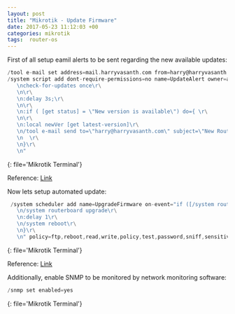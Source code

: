 ```yaml
---
layout: post
title: "Mikrotik - Update Firmware"
date: 2017-05-23 11:12:03 +00
categories: mikrotik
tags:  router-os
---
```


First of all setup eamil alerts to be sent regarding the new available updates:

```c
/tool e-mail set address=mail.harryvasanth.com from=harry@harryvasanth.com
/system script add dont-require-permissions=no name=UpdateAlert owner=admin policy=ftp,reboot,read,write,policy,test,password,sniff,sensitive,romon source="/system package update\r\
   \ncheck-for-updates once\r\
   \n\r\
   \n:delay 3s;\r\
   \n\r\
   \n:if ( [get status] = \"New version is available\") do={ \r\
   \n\r\
   \n:local newVer [get latest-version]\r\
   \n/tool e-mail send to=\"harry@harryvasanth.com\" subject=\"New RouterOS firmware available for router \$[/system identity get name]\" body=\"Upgrading RouterOS on router \$[/system identity get name] from \$[/system package update get installed-version] to \$[/system package update get latest-version] (channel:\$[/system package update get channel])\"\r\
   \n  \r\
   \n}\r\
   \n"
```
{: file='Mikrotik Terminal'}

Reference: [Link](https://forum.mikrotik.com/viewtopic.php?t=111005)

Now lets setup automated update:

```c
 /system scheduler add name=UpgradeFirmware on-event="if ([/system routerboard get current-firmware] != [/system routerboard get upgrade-firmware]) do={\r\
   \n/system routerboard upgrade\r\
   \n:delay 1\r\
   \n/system reboot\r\
   \n}\r\
   \n" policy=ftp,reboot,read,write,policy,test,password,sniff,sensitive start-time=startup
```
{: file='Mikrotik Terminal'}

Reference: [Link](https://wiki.arditi.pt/index.php/Setup_automated_routerboard_firmware_upgrade)

Additionally, enable SNMP to be monitored by network monitoring software:

```c
/snmp set enabled=yes
```
{: file='Mikrotik Terminal'}